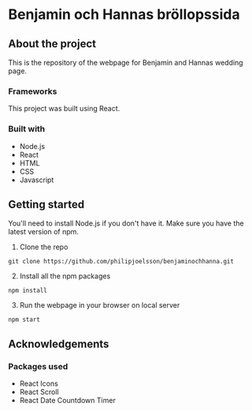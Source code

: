 # Benjamin och Hannas bröllopssida

## About the project
This is the repository of the webpage for Benjamin and Hannas wedding page.

### Frameworks
This project was built using React.

### Built with
- Node.js
- React
- HTML
- CSS
- Javascript

## Getting started
You'll need to install Node.js if you don't have it. Make sure you have the latest version of npm.

1. Clone the repo 
```
git clone https://github.com/philipjoelsson/benjaminochhanna.git
```

2. Install all the npm packages
```
npm install
```

3. Run the webpage in your browser on local server
```
npm start
```

## Acknowledgements
### Packages used
- React Icons
- React Scroll
- React Date Countdown Timer
